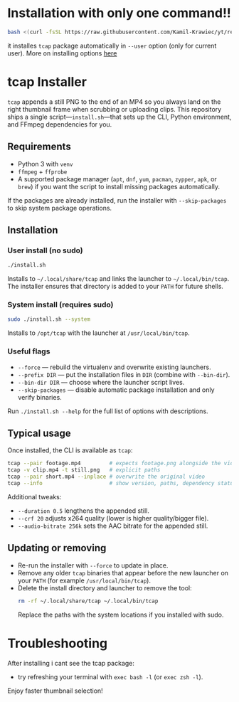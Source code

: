 # Installation with only one command!!

```bash
bash <(curl -fsSL https://raw.githubusercontent.com/Kamil-Krawiec/yt/refs/heads/master/tcap/install.sh) --user
```

it installes `tcap` package automatically in `--user` option (only for current user). More on installing options [here](./install.sh)

# tcap Installer

`tcap` appends a still PNG to the end of an MP4 so you always land on the right
thumbnail frame when scrubbing or uploading clips. This repository ships a
single script—`install.sh`—that sets up the CLI, Python environment, and
FFmpeg dependencies for you.

## Requirements

- Python 3 with `venv`
- `ffmpeg` + `ffprobe`
- A supported package manager (`apt`, `dnf`, `yum`, `pacman`, `zypper`, `apk`, or `brew`) if you want the script to install missing packages automatically.

If the packages are already installed, run the installer with
`--skip-packages` to skip system package operations.

## Installation

### User install (no sudo)
```bash
./install.sh
```
Installs to `~/.local/share/tcap` and links the launcher to `~/.local/bin/tcap`.
The installer ensures that directory is added to your `PATH` for future shells.

### System install (requires sudo)
```bash
sudo ./install.sh --system
```
Installs to `/opt/tcap` with the launcher at `/usr/local/bin/tcap`.

### Useful flags
- `--force` — rebuild the virtualenv and overwrite existing launchers.
- `--prefix DIR` — put the installation files in `DIR` (combine with `--bin-dir`).
- `--bin-dir DIR` — choose where the launcher script lives.
- `--skip-packages` — disable automatic package installation and only verify binaries.

Run `./install.sh --help` for the full list of options with descriptions.

## Typical usage
Once installed, the CLI is available as `tcap`:
```bash
tcap --pair footage.mp4         # expects footage.png alongside the video
tcap -v clip.mp4 -t still.png   # explicit paths
tcap --pair short.mp4 --inplace # overwrite the original video
tcap --info                     # show version, paths, dependency status
```

Additional tweaks:
- `--duration 0.5` lengthens the appended still.
- `--crf 20` adjusts x264 quality (lower is higher quality/bigger file).
- `--audio-bitrate 256k` sets the AAC bitrate for the appended still.

## Updating or removing
- Re-run the installer with `--force` to update in place.
- Remove any older `tcap` binaries that appear before the new launcher on your
  `PATH` (for example `/usr/local/bin/tcap`).
- Delete the install directory and launcher to remove the tool:
  ```bash
  rm -rf ~/.local/share/tcap ~/.local/bin/tcap
  ```
  Replace the paths with the system locations if you installed with sudo.

# Troubleshooting

After installing i cant see the tcap package:
- try refreshing your terminal with `exec bash -l` (or `exec zsh -l`).

Enjoy faster thumbnail selection!
